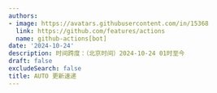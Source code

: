 ```yaml
---
authors:
- image: https://avatars.githubusercontent.com/in/15368
  link: https://github.com/features/actions
  name: github-actions[bot]
date: '2024-10-24'
description: 时间跨度：（北京时间）2024-10-24 01时至今
draft: false
excludeSearch: false
title: AUTO 更新速递
---
```


